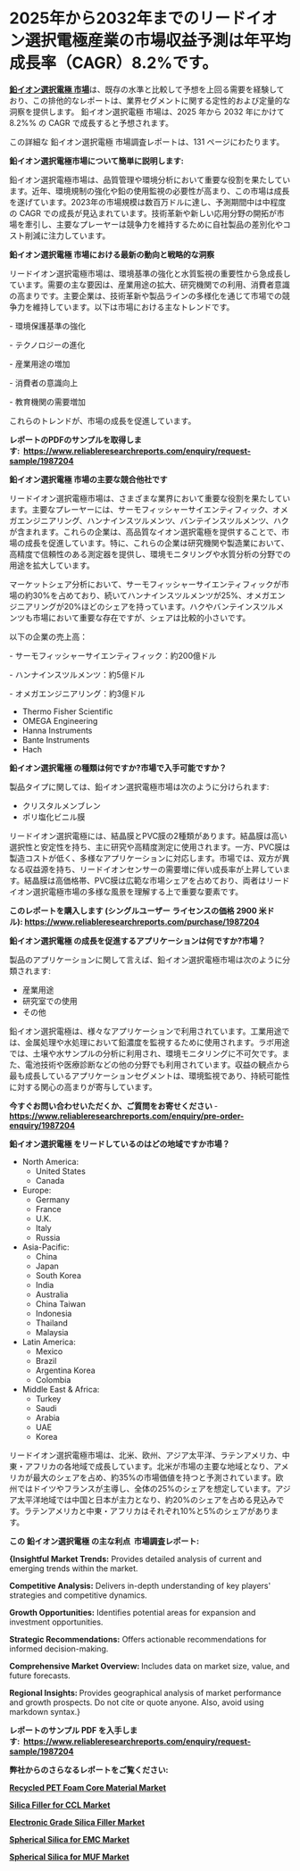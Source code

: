 <p><h1>2025年から2032年までのリードイオン選択電極産業の市場収益予測は年平均成長率（CAGR）8.2%です。</h1></p><p data-sourcepos="1:1-1:157"><strong><a href="https://www.reliableresearchreports.com/lead-ion-selective-electrodes-r1987204?utm_campaign=107&utm_medium=36&utm_source=Github&utm_content=ia&utm_term=04042025&utm_id=lead-ion-selective-electrodes">鉛イオン選択電極 市場</a></strong>は、既存の水準と比較して予想を上回る需要を経験しており、この排他的なレポートは、業界セグメントに関する定性的および定量的な洞察を提供します。 鉛イオン選択電極 市場は、2025 年から 2032 年にかけて 8.2%% の CAGR で成長すると予想されます。</p>
<p data-sourcepos="3:1-3:50">この詳細な 鉛イオン選択電極 市場調査レポートは、131 ページにわたります。</p>
<p><strong>鉛イオン選択電極市場について簡単に説明します:</strong></p>
<p><p>鉛イオン選択電極市場は、品質管理や環境分析において重要な役割を果たしています。近年、環境規制の強化や鉛の使用監視の必要性が高まり、この市場は成長を遂げています。2023年の市場規模は数百万ドルに達し、予測期間中は中程度の CAGR での成長が見込まれています。技術革新や新しい応用分野の開拓が市場を牽引し、主要なプレーヤーは競争力を維持するために自社製品の差別化やコスト削減に注力しています。</p></p>
<p><strong>鉛イオン選択電極 市場における最新の動向と戦略的な洞察</strong></p>
<p><p>リードイオン選択電極市場は、環境基準の強化と水質監視の重要性から急成長しています。需要の主な要因は、産業用途の拡大、研究機関での利用、消費者意識の高まりです。主要企業は、技術革新や製品ラインの多様化を通じて市場での競争力を維持しています。以下は市場における主なトレンドです。</p><p>- 環境保護基準の強化</p><p>- テクノロジーの進化</p><p>- 産業用途の増加</p><p>- 消費者の意識向上</p><p>- 教育機関の需要増加</p><p>これらのトレンドが、市場の成長を促進しています。</p></p>
<p><strong>レポートのPDFのサンプルを取得します</strong><strong>:&nbsp;&nbsp;<a href="https://www.reliableresearchreports.com/enquiry/request-sample/1987204?utm_campaign=107&utm_medium=36&utm_source=Github&utm_content=ia&utm_term=04042025&utm_id=lead-ion-selective-electrodes">https://www.reliableresearchreports.com/enquiry/request-sample/1987204</a></strong></p>
<p><strong>鉛イオン選択電極 市場の主要な競合他社です</strong></p>
<p><p>リードイオン選択電極市場は、さまざまな業界において重要な役割を果たしています。主要なプレーヤーには、サーモフィッシャーサイエンティフィック、オメガエンジニアリング、ハンナインスツルメンツ、バンテインスツルメンツ、ハクが含まれます。これらの企業は、高品質なイオン選択電極を提供することで、市場の成長を促進しています。特に、これらの企業は研究機関や製造業において、高精度で信頼性のある測定器を提供し、環境モニタリングや水質分析の分野での用途を拡大しています。</p><p>マーケットシェア分析において、サーモフィッシャーサイエンティフィックが市場の約30%を占めており、続いてハンナインスツルメンツが25%、オメガエンジニアリングが20%ほどのシェアを持っています。ハクやバンテインスツルメンツも市場において重要な存在ですが、シェアは比較的小さいです。</p><p>以下の企業の売上高：</p><p>- サーモフィッシャーサイエンティフィック：約200億ドル</p><p>- ハンナインスツルメンツ：約5億ドル</p><p>- オメガエンジニアリング：約3億ドル</p></p>
<p><ul><li>Thermo Fisher Scientific</li><li>OMEGA Engineering</li><li>Hanna Instruments</li><li>Bante Instruments</li><li>Hach</li></ul></p>
<p><strong>鉛イオン選択電極 の種類は何ですか?市場で入手可能ですか？</strong></p>
<p>製品タイプに関しては、鉛イオン選択電極市場は次のように分けられます:</p>
<p><ul><li>クリスタルメンブレン</li><li>ポリ塩化ビニル膜</li></ul></p>
<p><p>リードイオン選択電極には、結晶膜とPVC膜の2種類があります。結晶膜は高い選択性と安定性を持ち、主に研究や高精度測定に使用されます。一方、PVC膜は製造コストが低く、多様なアプリケーションに対応します。市場では、双方が異なる収益源を持ち、リードイオンセンサーの需要増に伴い成長率が上昇しています。結晶膜は高価格帯、PVC膜は広範な市場シェアを占めており、両者はリードイオン選択電極市場の多様な風景を理解する上で重要な要素です。</p></p>
<p><strong>このレポートを購入します (シングルユーザー ライセンスの価格 2900 米ドル):&nbsp;<a href="https://www.reliableresearchreports.com/purchase/1987204?utm_campaign=107&utm_medium=36&utm_source=Github&utm_content=ia&utm_term=04042025&utm_id=lead-ion-selective-electrodes">https://www.reliableresearchreports.com/purchase/1987204</a></strong></p>
<p><strong>鉛イオン選択電極 の成長を促進するアプリケーションは何ですか?市場？</strong></p>
<p>製品のアプリケーションに関して言えば、鉛イオン選択電極市場は次のように分類されます:</p>
<p><ul><li>産業用途</li><li>研究室での使用</li><li>その他</li></ul></p>
<p><p>鉛イオン選択電極は、様々なアプリケーションで利用されています。工業用途では、金属処理や水処理において鉛濃度を監視するために使用されます。ラボ用途では、土壌や水サンプルの分析に利用され、環境モニタリングに不可欠です。また、電池技術や医療診断などの他の分野でも利用されています。収益の観点から最も成長しているアプリケーションセグメントは、環境監視であり、持続可能性に対する関心の高まりが寄与しています。</p></p>
<p><strong>今すぐお問い合わせいただくか、ご質問をお寄せください</strong><strong>&nbsp;</strong>-<strong><a href="https://www.reliableresearchreports.com/enquiry/pre-order-enquiry/1987204?utm_campaign=107&utm_medium=36&utm_source=Github&utm_content=ia&utm_term=04042025&utm_id=lead-ion-selective-electrodes">https://www.reliableresearchreports.com/enquiry/pre-order-enquiry/1987204</a></strong></p>
<p><strong>鉛イオン選択電極 をリードしているのはどの地域ですか市場？</strong></p>
<p><ul>
    <li>
        North America:
        <ul>
            <li>United States</li>
            <li>Canada</li>
        </ul>
    </li>
    <li>
        Europe:
        <ul>
            <li>Germany</li>
            <li>France</li>
            <li>U.K.</li>
            <li>Italy</li>
            <li>Russia</li>
        </ul>
    </li>
    <li>
        Asia-Pacific:
        <ul>
            <li>China</li>
            <li>Japan</li>
            <li>South Korea</li>
            <li>India</li>
            <li>Australia</li>
            <li>China Taiwan</li>
            <li>Indonesia</li>
            <li>Thailand</li>
            <li>Malaysia</li>
        </ul>
    </li>
    <li>
        Latin America:
        <ul>
            <li>Mexico</li>
            <li>Brazil</li>
            <li>Argentina Korea</li>
            <li>Colombia</li>
        </ul>
    </li>
    <li>
        Middle East & Africa:
        <ul>
            <li>Turkey</li>
            <li>Saudi</li>
            <li>Arabia</li>
            <li>UAE</li>
            <li>Korea</li>
        </ul>
    </li>
    </ul></p>
<p><p>リードイオン選択電極市場は、北米、欧州、アジア太平洋、ラテンアメリカ、中東・アフリカの各地域で成長しています。北米が市場の主要な地域となり、アメリカが最大のシェアを占め、約35%の市場価値を持つと予測されています。欧州ではドイツやフランスが主導し、全体の25%のシェアを想定しています。アジア太平洋地域では中国と日本が主力となり、約20%のシェアを占める見込みです。ラテンアメリカと中東・アフリカはそれぞれ10%と5%のシェアがあります。</p></p>
<p><strong>この 鉛イオン選択電極 の主な利点&nbsp; 市場調査レポート:</strong></p>
<p><strong>{Insightful Market Trends:</strong> Provides detailed analysis of current and emerging trends within the market.</p>
<p><strong>Competitive Analysis:</strong> Delivers in-depth understanding of key players' strategies and competitive dynamics.</p>
<p><strong>Growth Opportunities:</strong> Identifies potential areas for expansion and investment opportunities.</p>
<p><strong>Strategic Recommendations:</strong> Offers actionable recommendations for informed decision-making.</p>
<p><strong>Comprehensive Market Overview: </strong>Includes data on market size, value, and future forecasts.</p>
<p><strong>Regional Insights: </strong>Provides geographical analysis of market performance and growth prospects. Do not cite or quote anyone. Also, avoid using markdown syntax.}</p>
<p><strong>レポートのサンプル PDF を入手します:&nbsp;</strong><strong>&nbsp;<a href="https://www.reliableresearchreports.com/enquiry/request-sample/1987204?utm_campaign=107&utm_medium=36&utm_source=Github&utm_content=ia&utm_term=04042025&utm_id=lead-ion-selective-electrodes">https://www.reliableresearchreports.com/enquiry/request-sample/1987204</a></strong></p>
<p></p>
<p></p>
<p></p>
<p></p>
<p><strong>弊社からのさらなるレポートをご覧ください:</strong></p>
<p><strong><p><a href="https://github.com/pilukypalis/Market-Research-Report-List-1/blob/main/recycled-pet-foam-core-material-market.md?utm_campaign=107&utm_medium=36&utm_source=Github&utm_content=ia&utm_term=04042025&utm_id=lead-ion-selective-electrodes">Recycled PET Foam Core Material Market</a></p><p><a href="https://github.com/reahmmunises/Market-Research-Report-List-1/blob/main/silica-filler-for-ccl-market.md?utm_campaign=107&utm_medium=36&utm_source=Github&utm_content=ia&utm_term=04042025&utm_id=lead-ion-selective-electrodes">Silica Filler for CCL Market</a></p><p><a href="https://github.com/latzerelfigo48/Market-Research-Report-List-1/blob/main/electronic-grade-silica-filler-market.md?utm_campaign=107&utm_medium=36&utm_source=Github&utm_content=ia&utm_term=04042025&utm_id=lead-ion-selective-electrodes">Electronic Grade Silica Filler Market</a></p><p><a href="https://github.com/jugutstam/Market-Research-Report-List-1/blob/main/spherical-silica-for-emc-market.md?utm_campaign=107&utm_medium=36&utm_source=Github&utm_content=ia&utm_term=04042025&utm_id=lead-ion-selective-electrodes">Spherical Silica for EMC Market</a></p><p><a href="https://github.com/moratronak3q/Market-Research-Report-List-1/blob/main/spherical-silica-for-muf-market.md?utm_campaign=107&utm_medium=36&utm_source=Github&utm_content=ia&utm_term=04042025&utm_id=lead-ion-selective-electrodes">Spherical Silica for MUF Market</a></p></strong></p>